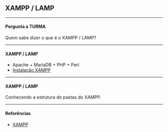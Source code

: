 ## XAMPP / LAMP

---

#### Pergunta a TURMA

Quem sabe dizer o que é o XAMPP / LAMP?

---

#### XAMPP / LAMP

- Apache + MariaDB + PHP + Perl
- [Instalação XAMPP](https://www.apachefriends.org/index.html)

---

#### XAMPP / LAMP

Conhecendo a estrutura de pastas do XAMPP.

---

#### Referências

- [XAMPP](https://www.apachefriends.org/index.html)
